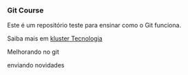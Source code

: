### Git Course

Este é um repositório teste para ensinar como o Git funciona.

Saiba mais em [kluster Tecnologia](http://www.kluster.com.br)


Melhorando no git

enviando novidades
